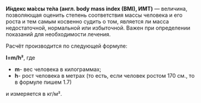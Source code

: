 **И́ндекс ма́ссы те́ла (англ. body mass index (BMI), ИМТ)** — величина, позволяющая оценить степень соответствия массы человека и его роста и тем самым косвенно судить о том, является ли масса недостаточной, нормальной или избыточной. Важен при определении показаний для необходимости лечения.

Расчёт производится по следующей формуле:

**I=m/h²**, где

- **m**- вес человека в килограммах;
- **h**- рост человека в метрах (то есть, если человек ростом 170 см., то в формуле пишем 1.7)

и измеряется в кг/м².

